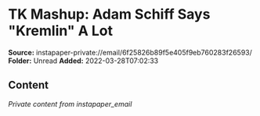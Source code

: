 # TK Mashup: Adam Schiff Says "Kremlin" A Lot

**Source:** instapaper-private://email/6f25826b89f5e405f9eb760283f26593/
**Folder:** Unread
**Added:** 2022-03-28T07:02:33




## Content
*Private content from instapaper_email*

